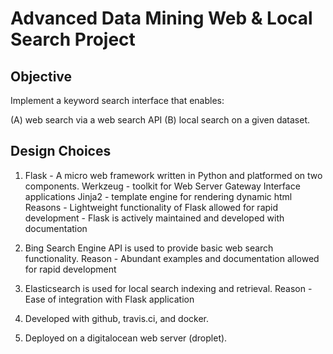 Advanced Data Mining Web & Local Search Project
==========================================================
Objective
----------
Implement a keyword search interface that enables:

(A) web search via a web search API
(B) local search on a given dataset.


Design Choices
--------------
1. Flask - A micro web framework written in Python and platformed on two components.
    Werkzeug - toolkit for Web Server Gateway Interface applications
    Jinja2 - template engine for rendering dynamic html
    Reasons - Lightweight functionality of Flask allowed for rapid development
            - Flask is actively maintained and developed with documentation
   
2. Bing Search Engine API is used to provide basic web search functionality.
   Reason - Abundant examples and documentation allowed for rapid development
   
3. Elasticsearch is used for local search indexing and retrieval.
   Reason - Ease of integration with Flask application
   
4. Developed with github, travis.ci, and docker.

5. Deployed on a digitalocean web server (droplet).
